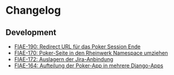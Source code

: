 # Changelog

## Development

* [FIAE-190: Redirect URL für das Poker Session Ende](https://jira.intern.rheinwerk.de/browse/FIAE-190)
* [FIAE-170: Poker-Seite in den Rheinwerk Namespace umziehen](https://jira.intern.rheinwerk.de/browse/FIAE-170)
* [FIAE-172: Auslagern der Jira-Anbindung](https://jira.intern.rheinwerk.de/browse/FIAE-172)
* [FIAE-164: Aufteilung der Poker-App in mehrere Django-Apps](https://jira.intern.rheinwerk.de/browse/FIAE-164)
